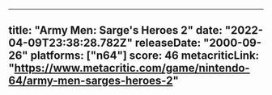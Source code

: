 
---
title: "Army Men: Sarge's Heroes 2"
date: "2022-04-09T23:38:28.782Z"
releaseDate: "2000-09-26"
platforms: ["n64"]
score: 46
metacriticLink: "https://www.metacritic.com/game/nintendo-64/army-men-sarges-heroes-2"
---
